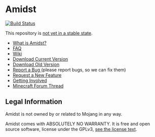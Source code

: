 Amidst
======

[![Build Status](https://travis-ci.org/toolbox4minecraft/amidst.svg?branch=master)](https://travis-ci.org/toolbox4minecraft/amidst)

This repository is [not yet in a stable state](https://github.com/toolbox4minecraft/amidst/wiki).

* [What is Amidst?                 ](https://github.com/toolbox4minecraft/amidst/wiki/FAQ#what-is-amidst)
* [FAQ                             ](https://github.com/toolbox4minecraft/amidst/wiki/FAQ)
* [Wiki                            ](https://github.com/toolbox4minecraft/amidst/wiki)
* [Download Current Version        ](https://github.com/toolbox4minecraft/amidst/releases)
* [Download Old Version            ](https://github.com/skiphs/amidst/releases)
* [Report a Bug                    ](https://github.com/toolbox4minecraft/amidst/issues/new) (please report bugs, so we can fix them)
* [Request a New Feature           ](https://github.com/toolbox4minecraft/amidst/issues/new)
* [Getting Involved                ](https://github.com/toolbox4minecraft/amidst/wiki/Getting-Involved)
* [Minecraft Forum Thread          ](http://www.minecraftforum.net/forums/mapping-and-modding/minecraft-tools/1262200-v3-7-amidst-strongholds-village-biome-etc-finder)

Legal Information
-----------------

Amidst is not owned by or related to Mojang in any way.

Amidst comes with ABSOLUTELY NO WARRANTY. It is free and open source software, license under the GPLv3, 
[see the license text](https://github.com/toolbox4minecraft/amidst/blob/master/LICENSE.txt).
